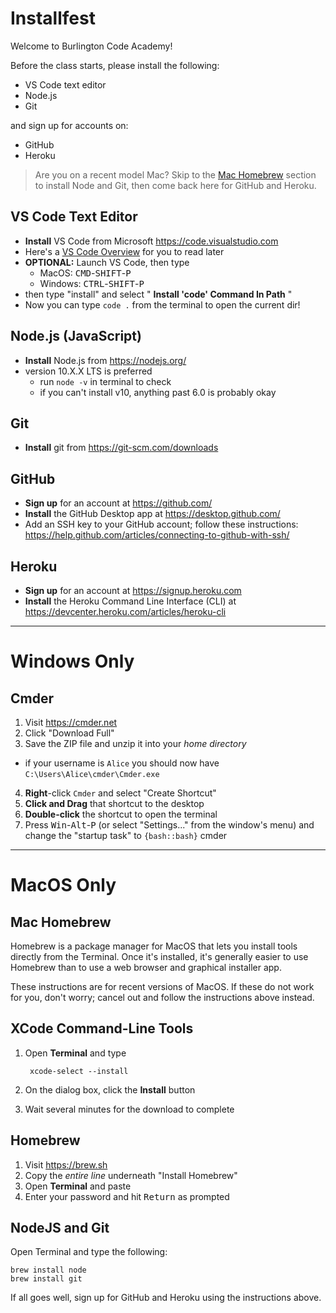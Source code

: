 # Installfest

Welcome to Burlington Code Academy!

Before the class starts, please install the following:

* VS Code text editor
* Node.js
* Git

and sign up for accounts on:

* GitHub
* Heroku

> Are you on a recent model Mac? Skip to the [Mac Homebrew](#mac-homebrew) section to install Node and Git, then come back here for GitHub and Heroku.

## VS Code Text Editor

  * **Install** VS Code from Microsoft <https://code.visualstudio.com>
  * Here's a [VS Code Overview](https://medium.freecodecamp.org/an-overview-of-visual-studio-code-for-front-end-developers-49a4aa0771fb) for you to read later
  * **OPTIONAL:** Launch VS Code, then type
      * MacOS: <kbd>CMD</kbd>-<kbd>SHIFT</kbd>-<kbd>P</kbd>
      * Windows: <kbd>CTRL</kbd>-<kbd>SHIFT</kbd>-<kbd>P</kbd>
   * then type "install" and select " **Install 'code' Command In Path** "
   * Now you can type `code .` from the terminal to open the current dir!

## Node.js (JavaScript)

  * **Install** Node.js from <https://nodejs.org/>
  * version 10.X.X LTS is preferred
    * run `node -v` in terminal to check
    * if you can't install v10, anything past 6.0 is probably okay

## Git

* **Install** git from  <https://git-scm.com/downloads>

## GitHub

  * **Sign up** for an account at <https://github.com/>
  * **Install** the GitHub Desktop app at <https://desktop.github.com/>
  * Add an SSH key to your GitHub account; follow these instructions: <https://help.github.com/articles/connecting-to-github-with-ssh/>

## Heroku

  * **Sign up** for an account at <https://signup.heroku.com>
  * **Install** the Heroku Command Line Interface (CLI) at <https://devcenter.heroku.com/articles/heroku-cli>


---

# Windows Only

## Cmder

1. Visit <https://cmder.net>
2. Click "Download Full"
3. Save the ZIP file and unzip it into your *home directory*
  * if your username is `Alice` you should now have `C:\Users\Alice\cmder\Cmder.exe`
4. **Right**-click `Cmder` and select "Create Shortcut"
5. **Click and Drag** that shortcut to the desktop
6. **Double-click** the shortcut to open the terminal
7. Press <kbd>Win</kbd>-<kbd>Alt</kbd>-<kbd>P</kbd> (or select "Settings..." from the window's menu) and change the "startup task" to `{bash::bash}`
cmder

---

# MacOS Only

## Mac Homebrew

Homebrew is a package manager for MacOS that lets you install tools directly from the Terminal. Once it's installed, it's generally easier to use Homebrew than to use a web browser and graphical installer app.

These instructions are for recent versions of MacOS. If these do not work for you, don't worry; cancel out and follow the instructions above instead.

## XCode Command-Line Tools

1. Open **Terminal** and type

        xcode-select --install
2. On the dialog box, click the **Install** button
3. Wait several minutes for the download to complete

## Homebrew

1. Visit https://brew.sh
2. Copy the *entire line* underneath "Install Homebrew"
3. Open **Terminal** and paste
4. Enter your password and hit <kbd>Return</kbd> as prompted

## NodeJS and Git

Open Terminal and type the following:

```
brew install node
brew install git
```

If all goes well, sign up for GitHub and Heroku using the instructions above.
